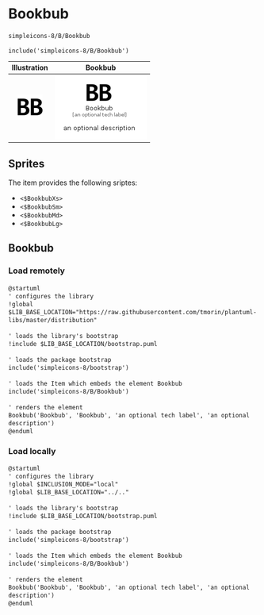 # Bookbub


```text
simpleicons-8/B/Bookbub
```

```text
include('simpleicons-8/B/Bookbub')
```



| Illustration | Bookbub |
| :---: | :---: |
| ![illustration for Illustration](../../simpleicons-8/B/Bookbub.png) | ![illustration for Bookbub](../../simpleicons-8/B/Bookbub.Local.png) |



## Sprites
The item provides the following sriptes:

- `<$BookbubXs>`
- `<$BookbubSm>`
- `<$BookbubMd>`
- `<$BookbubLg>`





## Bookbub

### Load remotely
```plantuml
@startuml
' configures the library
!global $LIB_BASE_LOCATION="https://raw.githubusercontent.com/tmorin/plantuml-libs/master/distribution"

' loads the library's bootstrap
!include $LIB_BASE_LOCATION/bootstrap.puml

' loads the package bootstrap
include('simpleicons-8/bootstrap')

' loads the Item which embeds the element Bookbub
include('simpleicons-8/B/Bookbub')

' renders the element
Bookbub('Bookbub', 'Bookbub', 'an optional tech label', 'an optional description')
@enduml
```

### Load locally
```plantuml
@startuml
' configures the library
!global $INCLUSION_MODE="local"
!global $LIB_BASE_LOCATION="../.."

' loads the library's bootstrap
!include $LIB_BASE_LOCATION/bootstrap.puml

' loads the package bootstrap
include('simpleicons-8/bootstrap')

' loads the Item which embeds the element Bookbub
include('simpleicons-8/B/Bookbub')

' renders the element
Bookbub('Bookbub', 'Bookbub', 'an optional tech label', 'an optional description')
@enduml
```

